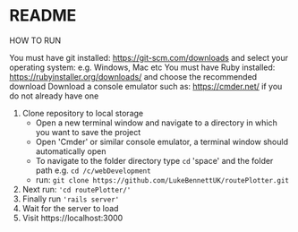 # README

HOW TO RUN

You must have git installed: https://git-scm.com/downloads and select your operating system: e.g. Windows, Mac etc
You must have Ruby installed: https://rubyinstaller.org/downloads/ and choose the recommended download
Download a console emulator such as: https://cmder.net/ if you do not already have one

1. Clone repository to local storage
    * Open a new terminal window and navigate to a directory in which you want to save the project
    * Open 'Cmder' or similar console emulator, a terminal window should automatically open
    * To navigate to the folder directory type `cd` 'space' and the folder path e.g. `cd /c/webDevelopment`
    * run: `git clone https://github.com/LukeBennettUK/routePlotter.git`
2. Next run: `'cd routePlotter/'`
3. Finally run `'rails server'`
4. Wait for the server to load
5. Visit https://localhost:3000
